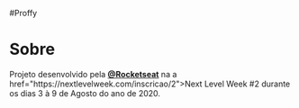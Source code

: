 #Proffy

<h1>Sobre</h1>
Projeto desenvolvido pela <strong><a href="https://github.com/Rocketseat">@Rocketseat</a></strong> na a href="https://nextlevelweek.com/inscricao/2">Next Level Week #2</a> durante os dias 3 à 9 de Agosto do ano de 2020.
 
